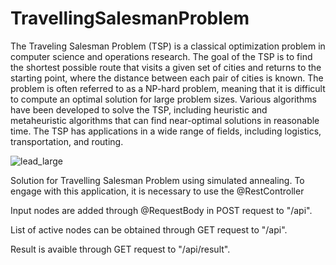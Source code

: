 # TravellingSalesmanProblem

The Traveling Salesman Problem (TSP) is a classical optimization problem in computer science and operations research.
The goal of the TSP is to find the shortest possible route that visits a given set of cities and returns to the starting point, where the distance between each pair of cities is known.
The problem is often referred to as a NP-hard problem, meaning that it is difficult to compute an optimal solution for large problem sizes. 
Various algorithms have been developed to solve the TSP, including heuristic and metaheuristic algorithms that can find near-optimal solutions in reasonable time. 
The TSP has applications in a wide range of fields, including logistics, transportation, and routing.

![lead_large](https://github.com/Stee1yDan/TravellingSalesmanProblem/assets/125751951/a558b476-88bc-416c-9437-939f646a4cdc)

Solution for Travelling Salesman Problem using simulated annealing.
To engage with this application, it is necessary to use the @RestController

Input nodes are added through @RequestBody in POST request to "/api".

List of active nodes can be obtained through GET request to "/api".

Result is avaible through GET request to "/api/result".
